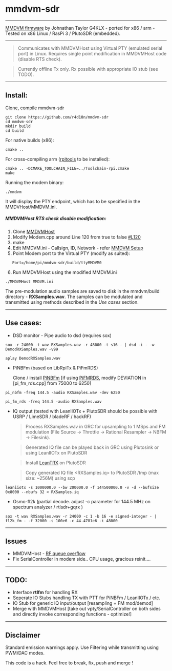 # mmdvm-sdr

----
[MMDVM firmware](https://github.com/g4klx/mmdvm) by Johnathan Taylor G4KLX - ported for x86 / arm  - Tested on x86 Linux / RasPi 3 / PlutoSDR (embedded). 

----

> Communicates with MMDVMHost using Virtual PTY (emulated serial port) in Linux. Requires single point modification in MMDVMHost code (disable RTS check).


> Currently offline Tx only. Rx possible with appropriate IO stub (see TODO). 

----

## Install:

Clone, compile mmdvm-sdr

    git clone https://github.com/r4d10n/mmdvm-sdr
    cd mmdvm-sdr
    mkdir build
    cd build

For native builds (x86): 

    cmake ..

For cross-compiling arm ([rpitools](https://github.com/raspberrypi/tools) to be installed): 

    cmake .. -DCMAKE_TOOLCHAIN_FILE=../Toolchain-rpi.cmake
    make

Running the modem binary:
 
    ./mmdvm 

It will display the PTY endpoint, which has to be specified in the MMDVHost/MMDVM.ini.

##### MMDVMHost RTS check disable modification:

1. Clone [MMDVMHost](https://github.com/g4klx/MMDVMHost)
2. Modify Modem.cpp around Line 120 from true to false [#L120](https://github.com/g4klx/MMDVMHost/blob/992b0f27ab5695a01fb43db69ed01ac2dcd47b5f/Modem.cpp#L120) 
3. make
4. Edit MMDVM.ini - Callsign, ID, Network - refer [MMDVM Setup](https://www.f5uii.net/en/installation-calibration-adjustment-tunning-mmdvm-mmdvmhost-raspberry-motorola-gm360/)
5. Point Modem port to the Virtual PTY (modify as suited):
```     
   Port=/home/pi/mmdvm-sdr/build/ttyMMDVM0
```
6. Run MMDVMHost using the modified MMDVM.ini
```
./MMDVMHost MMDVM.ini
```

The pre-modulation audio samples are saved to disk in the mmdvm/build directory - **RXSamples.wav**. The samples can be modulated and transmitted using methods described in the *Use cases* section.

----
## Use cases:

* DSD monitor - Pipe audio to dsd (requires sox)
```
sox -r 24000 -t wav RXSamples.wav -r 48000 -t s16 - | dsd -i - -w DemodRXSamples.wav -v99
```
```
aplay DemodRXSamples.wav
```
* PiNBFm (based on LibRpiTx & PiFmRDS)

   Clone / install [PiNBFm](https://github.com/r4d10n/PiNBFm) [if  using [PiFMRDS](https://github.com/F5OEO/PiFMRDS/), modify DEVIATION in [pi_fm_rds.cpp] from 75000 to 6250]

```
pi_nbfm -freq 144.5 -audio RXSamples.wav -dev 6250 
```
```
pi_fm_rds -freq 144.5 -audio RXSamples.wav
```

* IQ output (tested with LeanIIOTx + PlutoSDR should be possible with USRP / LimeSDR / bladeRF / hackRF)

     > Process RXSamples.wav in GRC for upsampling to 1 MSps and FM modulation  (File Source -> Throttle -> Rational Resampler -> NBFM -> Filesink).

     > Generated IQ file can be played back in GRC using Plutosink or using LeanIIOTx on PlutoSDR

     > Install [LeanTRX](http://www.pabr.org/radio/leantrx/) on PlutoSDR 

     > Copy generated IQ file <RXSamples.iq> to PlutoSDR /tmp (max size: ~256M) using scp

```
leaniiotx -s 1000000.0 --bw 200000.0 -f 144500000.0 -v -d --bufsize 0x8000 --nbufs 32 < RXSamples.iq
```

* Osmo-fl2k (partial decode. adjust -c parameter for 144.5 MHz on spectrum analyzer / rtlsdr+gqrx )

```
sox -t wav RXSamples.wav -r 24000 -c 1 -b 16 -e signed-integer - | fl2k_fm - -f 32000 -s 100e6 -c 44.4781e6 -i 48000
```
----    
## Issues
* MMDVMHost - [RF queue overflow ](https://github.com/g4klx/MMDVMHost/issues/418)
* Fix SerialController in modem side.. CPU usage, gracious reinit….

----
## TODO:
* Interface **rtlfm** for handling RX 
* Seperate IO Stubs handling TX with PTT for PiNBFm / LeanIIOTx / etc.
* IO Stub for generic IQ input/output [resampling + FM mod/demod] 
* Merge with MMDVMHost [take out vpty/SerialController on both sides and directly invoke corresponding functions - optimize!]

----
## Disclaimer

Standard emission warnings apply. Use Filtering while transmitting using PWM/DAC modes.

This code is a hack. Feel free to break, fix, push and merge ! 

 

